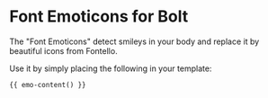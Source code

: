 Font Emoticons for Bolt
======

The "Font Emoticons" detect smileys in your body and replace it by beautiful icons from Fontello. 

Use it by simply placing the following in your template:

    {{ emo-content() }}